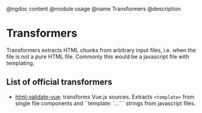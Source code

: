 @ngdoc content
@module usage
@name Transformers
@description

# Transformers

Transformers extracts HTML chunks from arbitrary input files, i.e. when the file
is not a pure HTML file. Commonly this would be a javascript file with
templating.

## List of official transformers

- [html-validate-vue]: transforms Vue.js sources. Extracts `<template>` from single file components and
  ``template: `...``` strings from javascript files.

[html-validate-vue]: https://www.npmjs.com/package/html-validate-vue
